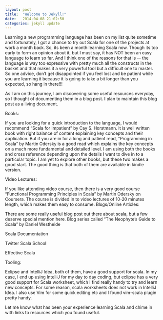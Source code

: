 ```yaml
---
layout: post
title:  "Welcome to Jekyll!"
date:   2014-04-08 21:02:50
categories: jekyll update
---
```


Learning a new programming language has been on my list quite sometime and
fortunately, I got a chance to try out Scala for one of the projects at work a
month back. So, its been a month learning Scala now. Though its too early to
form an opinion about it, but I must say, it has NOT been an easy language to
learn so far.  And I think one of the reasons for that is -- the language is
way too expressive with pretty much all the constructs in the basket and that
makes it a very powerful tool but a difficult one to master. So one advice,
don’t get disappointed if you feel lost and be patient while you are learning
it because it is going to take a bit longer than you expected, so hang in
there!!!

As I am on this journey, I am discovering some useful resources everyday, so I
thought of documenting them in a blog post. I plan to maintain this blog post
as a living document.

Books: 

If you are looking for a quick introduction to the language, I would recommend
“Scala for Impatient” by Cay S. Horstmann. It is well written book with right
balance of content explaining key concepts and their application. But if you
are in for a long and patient read, “Programming in Scala” by Martin Odersky is
a good read which explains the key concepts on a much more fundamental and
detailed level. I am using both the books  and cross reference depending upon
the details I want to dive in to a particular topic. I am yet to explore other
books, but these two makes a good start. The good thing is that both of them
are available in kindle version.

Video Lectures: 

If you like attending video course, then there is a very good course
“Functional Programming Principles in Scala”  by Martin Odersky on Coursera.
The course is divided in to video lectures of 10-20 minutes length, which makes
them easy to consume.
Blogs/Online Articles: 

There are some really useful blog post out there about scala, but a few deserve
special mention here.
Blog series called “The Neophyte’s Guide to Scala” by Daniel Westheide

Scala Documentation 

Twitter Scala School

Effective Scala

Tooling: 

Eclipse and IntelliJ Idea, both of them, have a good support for scala. In my
case, I end up using IntelliJ for my day to day coding, but eclipse has a very
good support for Scala worksheet, which I find really handy to try and learn
new concepts. For some reason, scala worksheets does not work in IntelliJ Idea.
I also use Vim for some quick editing etc and I found vim-scala plugin pretty
handy.

Let me know what has been your experience learning Scala and chime in with
links to resources which you found useful.
